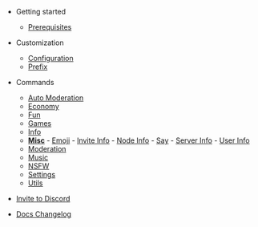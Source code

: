- Getting started

  - [Prerequisites](prerequisites.md)

- Customization

  - [Configuration](/customization/configuration.md)
  - [Prefix](/customization/prefix.md)

- Commands
  - [Auto Moderation](/commands/automod/)
  - [Economy](/commands/economy/)
  - [Fun](/commands/fun/)
  - [Games](/commands/games/)
  - [Info](/commands/info/)
  - [**Misc**](/commands/misc/)
        - [Emoji](/commands/misc/emoji.md)
        - [Invite Info](/commands/misc/invite-info.md)
        - [Node Info](/commands/misc/node-info.md)
        - [Say](/commands/misc/say.md)
        - [Server Info](/commands/misc/server-info.md)
        - [User Info](/commands/misc/user-info.md)
  - [Moderation](/commands/moderation/)
  - [Music](/commands/music/)
  - [NSFW](/commands/nsfw/)
  - [Settings](/commands/settings/)
  - [Utils](/commands/utils/)

- [Invite to Discord](invite.md)
- [Docs Changelog](changelog.md)